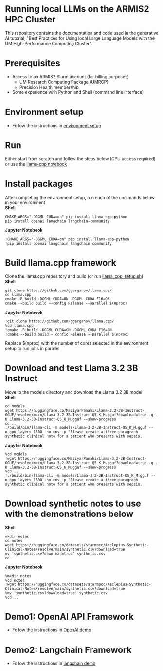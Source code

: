 # Running local LLMs on the ARMIS2 HPC Cluster
This repository contains the documentation and code used in the generative AI tutorial, "Best Practices for Using local Large Language Models with the UM High-Performance Computing Cluster".

# Prerequisites
* Access to an ARMIS2 Slurm account (for billing purposes)
    * UM Research Computing Package (UMRCP)
    * Precision Health membership
* Some experience with Python and Shell (command line interface)

# Environment setup
* Follow the instructions in [environment setup](env-setup.md)

# Run
Either start from scratch and follow the steps below (GPU access required) or use the [llama-cpp notebook](llama-cpp.ipynb)

# Install packages
After completing the environment setup, run each of the commands below in your environment\
**Shell**
```
CMAKE_ARGS="-DGGML_CUDA=on" pip install llama-cpp-python
pip install openai langchain langchain-community
```
**Jupyter Notebook**
```
!CMAKE_ARGS="-DGGML_CUDA=on" pip install llama-cpp-python
!pip install openai langchain langchain-community
```

# Build llama.cpp framework
Clone the llama.cpp repository and build (or run [llama_cpp_setup.sh](llama_cpp_setup.sh))\
**Shell**
```
git clone https://github.com/ggerganov/llama.cpp/
cd llama.cpp
cmake -B build -DGGML_CUDA=ON -DGGML_CUDA_F16=ON
cmake --build build --config Release --parallel $(nproc)
```
**Jupyter Notebook**
```
!git clone https://github.com/ggerganov/llama.cpp/
%cd llama.cpp
!cmake -B build -DGGML_CUDA=ON -DGGML_CUDA_F16=ON
!cmake --build build --config Release --parallel $(nproc)
```
Replace $(nproc) with the number of cores selected in the environment setup to run jobs in parallel

# Download and test Llama 3.2 3B Instruct
Move to the models directory and download the Llama 3.2 3B model\
**Shell**
```
cd models
wget https://huggingface.co/MaziyarPanahi/Llama-3.2-3B-Instruct-GGUF/resolve/main/Llama-3.2-3B-Instruct.Q5_K_M.gguf?download=true -q -O Llama-3.2-3B-Instruct-Q5_K_M.gguf --show-progress
cd ..
./build/bin/llama-cli -m models/Llama-3.2-3B-Instruct-Q5_K_M.gguf --n_gpu_layers 1500 -no-cnv -p "Please create a three-paragraph synthetic clinical note for a patient who presents with sepsis.
```
**Jupyter Notebook**
```
%cd models
!wget https://huggingface.co/MaziyarPanahi/Llama-3.2-3B-Instruct-GGUF/resolve/main/Llama-3.2-3B-Instruct.Q5_K_M.gguf?download=true -q -O Llama-3.2-3B-Instruct-Q5_K_M.gguf --show-progress
%cd ..
!./build/bin/llama-cli -m models/Llama-3.2-3B-Instruct-Q5_K_M.gguf --n_gpu_layers 1500 -no-cnv -p "Please create a three-paragraph synthetic clinical note for a patient who presents with sepsis.
```

# Download synthetic notes to use with the demonstrations below
**Shell**
```
mkdir notes
cd notes
wget https://huggingface.co/datasets/starmpcc/Asclepius-Synthetic-Clinical-Notes/resolve/main/synthetic.csv?download=true
mv 'synthetic.csv?download=true' synthetic.csv
cd ..
```
**Jupyter Notebook**
```
%mkdir notes
%cd notes
!wget https://huggingface.co/datasets/starmpcc/Asclepius-Synthetic-Clinical-Notes/resolve/main/synthetic.csv?download=true
%mv 'synthetic.csv?download=true' synthetic.csv
%cd ..
```
# Demo1: OpenAI API Framework
* Follow the instructions in [OpenAI demo](openai-demo.md)

# Demo2: Langchain Framework
* Follow the instructions in [langchain demo](langchain-demo.md)

